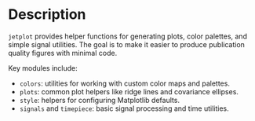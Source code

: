 # Description

`jetplot` provides helper functions for generating plots, color palettes, and simple signal utilities. The goal is to make it easier to produce publication quality figures with minimal code.

Key modules include:

- `colors`: utilities for working with custom color maps and palettes.
- `plots`: common plot helpers like ridge lines and covariance ellipses.
- `style`: helpers for configuring Matplotlib defaults.
- `signals` and `timepiece`: basic signal processing and time utilities.

